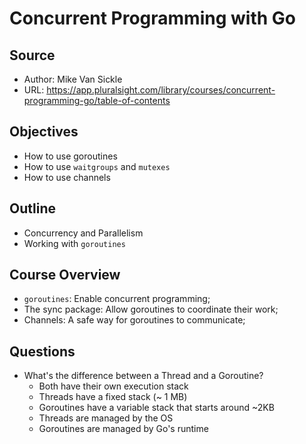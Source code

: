 # Concurrent Programming with Go

## Source

- Author: Mike Van Sickle
- URL: https://app.pluralsight.com/library/courses/concurrent-programming-go/table-of-contents

## Objectives

- How to use goroutines
- How to use `waitgroups` and `mutexes`
- How to use channels

## Outline

- Concurrency and Parallelism
- Working with `goroutines`

## Course Overview

- `goroutines`: Enable concurrent programming;
- The sync package: Allow goroutines to coordinate their work;
- Channels: A safe way for goroutines to communicate;

## Questions

- What's the difference between a Thread and a Goroutine?
  - Both have their own execution stack
  - Threads have a fixed stack (~ 1 MB)
  - Goroutines have a variable stack that starts around ~2KB
  - Threads are managed by the OS
  - Goroutines are managed by Go's runtime
